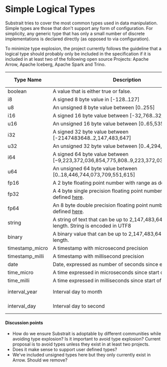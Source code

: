 # Simple Logical Types

Substrait tries to cover the most common types used in data manipulation. Simple types are those that don't support any form of configuration. For simplicity, any generic type that has only a small number of discrete implementations is declared directly (as opposed to via configuration).

To minimize type explosion, the project currently follows the guideline that a logical type should probably only be included in the specification if it is included in at least two of the following open source Projects: Apache Arrow, Apache Iceberg, Apache Spark and Trino.

| Type Name       | Description                                                  | Arrow Analog           | Iceberg Analog | Spark Analog  | Trino Analog           |
| --------------- | ------------------------------------------------------------ | ---------------------- | -------------- | ------------- | ---------------------- |
| boolean         | A value that is either true or false.                        | Bool                   | boolean        | boolean       | boolean                |
| i8              | A signed 8 byte value in [-128..127]                         | Int<8,true>            | -              | ByteType      | tinyint                |
| u8              | An unsigned 8 byte value between [0..255]                    | Int<8,false>           | -              |               | -                      |
| i16             | A signed 16 byte value between [-32,768..32,767]             | Int<16,true>           | -              | ShortType     | smallint               |
| u16             | An unsigned 16 byte value between [0..65,535]                | Int<16,false>          | -              |               |                        |
| i32             | A signed 32 byte value between [-2147483648..2,147,483,647]  | Int<32,true>           | int            | IntegerType   | int                    |
| u32             | An unsigned 32 byte value between [0..4,294,967,295]         | Int<32,false>          | -              |               |                        |
| i64             | A signed 64 byte value between [−9,223,372,036,854,775,808..9,223,372,036,854,775,807] | Int<64,true>           | long           | LongType      | bigint                 |
| u64             | An unsigned 64 byte value between [0..18,446,744,073,709,551,615] | Int<64,false>          | -              | -             | -                      |
| fp16            | A 2 byte floating point number with range as defined [here](https://en.wikipedia.org/wiki/Half-precision_floating-point_format). | Float<HALF>            | -              | -             | -                      |
| fp32            | A 4 byte single precision floating point number with range as defined [here](https://en.wikipedia.org/wiki/Single-precision_floating-point_format). | Float<SINGLE>          | float          | FloatType     | real                   |
| fp64            | An 8 byte double precision floating point number with range as defined [here](https://en.wikipedia.org/wiki/Double-precision_floating-point_format). | Float<DOUBLE>          | double         | DecimalType   | double                 |
| string          | A string of text that can be up to 2,147,483,647 bytes in length. String is encoded in UTF8 | Utf8                   | string         | StringType    | varchar (no len)       |
| binary          | A binary value that can be up to 2,147,483,647 bytes in length. | Binary                 | binary         | BinaryType    | Varbinary              |
| timestamp_micro | A timestamp with microsecond precision                       | Timestamp<MICROSECOND> | timestamp      | TimestampType | timestamp(6)           |
| timestamp_milli | A timestamp with millisecond precision                       | Timestamp<MILLISECOND> | -              | -             | timestamp(3)           |
| date            | Date, expressed as number of seconds since epoch             | Date<MILLISECOND>      | date           | DateType      | Date                   |
| time_micro      | A time expressed in microseconds since start of day          | Time<MICROSECOND;64>   | time           | time(6)       | time(6)                |
| time_milli      | A time expressed in milliseconds since start of day          | Time<MILLISECOND;32>   | -              | time(3)       | time(3)                |
| interval_year   | Interval day to month                                        | INTERVAL<YEAR_MONTH>   | -              | -             | Interval year to month |
| interval_day    | Interval day to second                                       | INTERVAL<DAY_TIME>     | -              | -             | Interval day to second |

#### Discussion points

* How do we ensure Substrait is adoptable by different communities while avoiding type explosion? Is it important to avoid type explosion? Current proposal is to avoid types unless they exist in at least two projects.
* Does it make sense to support user defined types?
* We've included unsigned types here but they only currently exist in Arrow. Should we remove?